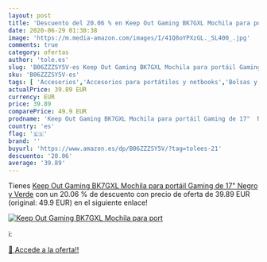 ```yaml
---
layout: post
title: 'Descuento del 20.06 % en Keep Out Gaming BK7GXL Mochila para port'
date: 2020-06-29 01:30:38
image: 'https://m.media-amazon.com/images/I/41Q8oYPXzGL._SL400_.jpg'
comments: true
category: ofertas
author: 'tole.es'
slug: 'B06ZZZSY5V-es Keep Out Gaming BK7GXL Mochila para portáil Gaming de 17"...'
sku: 'B06ZZZSY5V-es'
tags: [ 'Accesorios','Accesorios para portátiles y netbooks','Bolsas y fundas para portátiles y netbooks','Bolígrafos, lápices y útiles de escritura','Equipaje','Informática','Mochilas','Mochilas para portátiles y netbooks','Mochilas tipo casual','Oficina y papelería','Rotuladores permanentes','Rotuladores y subrayadores','mochila', ]
actualPrice: 39.89 EUR
currency: EUR
price: 39.89
comparePrice: 49.9 EUR
prodname: 'Keep Out Gaming BK7GXL Mochila para portáil Gaming de 17"  Negro y Verde'
country: 'es'
flag: '🇪🇸'
brand: ''
buyurl: 'https://www.amazon.es/dp/B06ZZZSY5V/?tag=tolees-21'
descuento: '20.06'
average: '39.89'
---
```


Tienes [Keep Out Gaming BK7GXL Mochila para portáil Gaming de 17"  Negro y Verde](https://www.amazon.es/dp/B06ZZZSY5V/?tag=tolees-21) con un 20.06 % de descuento con precio de oferta de 39.89 EUR (original: 49.9 EUR) en el siguiente enlace!

[![Keep Out Gaming BK7GXL Mochila para port](https://m.media-amazon.com/images/I/41Q8oYPXzGL._SL400_.jpg)](https://www.amazon.es/dp/B06ZZZSY5V/?tag=tolees-21)

ℹ️:


[🛒 Accede a la oferta!!](https://www.amazon.es/dp/B06ZZZSY5V/?tag=tolees-21)
